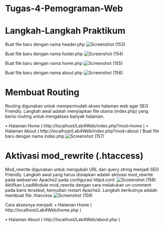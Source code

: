 # Tugas-4-Pemograman-Web
# Langkah-Langkah Praktikum
Buat file baru dengan nama header.php
![Screenshot (153)](https://user-images.githubusercontent.com/115921167/229330982-2d2cc164-6a0e-4fae-8aa5-ce44fff862e0.png)

Buat file baru dengan nama footer.php
![Screenshot (154)](https://user-images.githubusercontent.com/115921167/229331014-09a16d2b-1d74-4b88-9e5c-267ea95d774d.png)

Buat file baru dengan nama home.php
![Screenshot (155)](https://user-images.githubusercontent.com/115921167/229331088-14409799-2445-4b8e-b819-a3f2fdd6fed8.png)

Buat file baru dengan nama about.php
![Screenshot (156)](https://user-images.githubusercontent.com/115921167/229331144-507c4411-9525-42df-a965-2b4c5611902f.png)
# Membuat Routing
Routing digunakan untuk mempermudah akses halaman web agar SEO Friendly.
Langkah awal adalah menyiapkan file utama (index.php) yang berisi routing untuk mengakses banyak 
halaman. 

• Halaman Home ( http://localhost/Lab4Web/index.php?mod=home )
• Halaman About ( http://localhost/Lab4Web/index.php?mod=about )
Buat file baru dengan nama index.php
![Screenshot (157)](https://user-images.githubusercontent.com/115921167/229331259-e93938bd-87ab-411f-b336-7480e0c8fd05.png)
# Aktivasi mod_rewrite (.htaccess)
Mod_rewrite digunakan untuk mengubah URL dari query string menjadi SEO Friendly. 
Langkah awal yang harus disiapkan adalah aktivasi mod_rewrite pada webserver Apache2 pada 
configurasi httpd.conf.
![Screenshot (158)](https://user-images.githubusercontent.com/115921167/229331311-4bf13702-fb1b-4952-b5e9-00013f9f1e8d.png)
Aktifkan LoadModule mod_rewrite dengan cara melakukan un-comment pada baris tersebut, 
kemudian restart Apache2.
Langkah berikutnya adalah membuat file .htaccess
![Screenshot (159)](https://user-images.githubusercontent.com/115921167/229331334-65555da2-8b17-443e-9566-8a0524b9ac45.png)

Cara aksesnya menjadi:
• Halaman Home ( http://localhost/Lab4Web/home.php )

• Halaman About ( http://localhost/Lab4Web/about.php )
